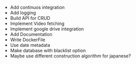 - Add continuos integration
- Add logging
- Build API for CRUD
- Implement Video fetching
- Implement google drive integration
- Add Documentation
- Write DockerFile
- Use date metadata
- Make database with blacklist option
- Maybe use different construction algorithm for japanese?
